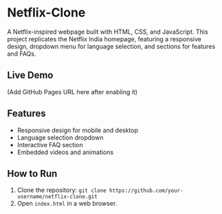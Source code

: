 # Netflix-Clone
A Netflix-inspired webpage built with HTML, CSS, and JavaScript. This project replicates the Netflix India homepage, featuring a responsive design, dropdown menu for language selection, and sections for features and FAQs.

## Live Demo
(Add GitHub Pages URL here after enabling it)

## Features
- Responsive design for mobile and desktop
- Language selection dropdown
- Interactive FAQ section
- Embedded videos and animations

## How to Run
1. Clone the repository: `git clone https://github.com/your-username/netflix-clone.git`
2. Open `index.html` in a web browser.
